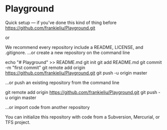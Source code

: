 # Playground

Quick setup — if you’ve done this kind of thing before
https://github.com/frankieliu/Playground.git

or

We recommend every repository include a README, LICENSE, and .gitignore.
…or create a new repository on the command line

echo "# Playground" >> README.md
git init
git add README.md
git commit -m "first commit"
git remote add origin https://github.com/frankieliu/Playground.git
git push -u origin master

…or push an existing repository from the command line

git remote add origin https://github.com/frankieliu/Playground.git
git push -u origin master

…or import code from another repository

You can initialize this repository with code from a Subversion, Mercurial, or TFS project.
